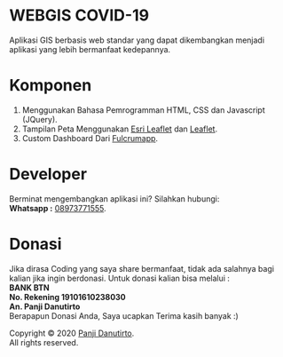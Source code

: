# WEBGIS COVID-19
Aplikasi GIS berbasis web standar yang dapat dikembangkan menjadi aplikasi yang lebih bermanfaat kedepannya.

# Komponen 
1. Menggunakan Bahasa Pemrogramman HTML, CSS dan Javascript (JQuery).
2. Tampilan Peta Menggunakan [Esri Leaflet](https://esri.github.io/esri-leaflet/) dan [Leaflet](https://leafletjs.com/).
3. Custom Dashboard Dari [Fulcrumapp](https://github.com/fulcrumapp).

# Developer
Berminat mengembangkan aplikasi ini? Silahkan hubungi:<br>
__Whatsapp :__ [08973771555](https://api.whatsapp.com/send?phone=628973771555).

# Donasi
Jika dirasa Coding yang saya share bermanfaat, tidak ada salahnya bagi kalian jika ingin berdonasi. Untuk donasi kalian bisa melalui : <br>
__BANK BTN__\
__No. Rekening 19101610238030__\
__An. Panji Danutirto__ <br>
Berapapun Donasi Anda, Saya ucapkan Terima kasih banyak :)


Copyright © 2020 [Panji Danutirto](https://www.instagram.com/panjidanutirto/).<br>
All rights reserved.

